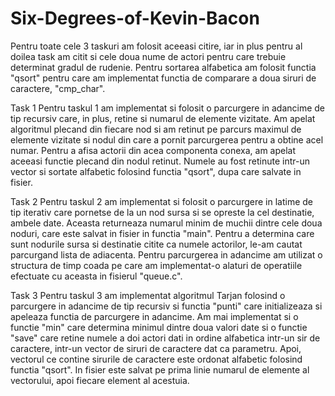 # Six-Degrees-of-Kevin-Bacon
 
Pentru toate cele 3 taskuri am folosit aceeasi citire, iar in plus pentru al doilea task am citit si
cele doua nume de actori pentru care trebuie determinat gradul de rudenie.
Pentru sortarea alfabetica am folosit functia "qsort" pentru care am implementat functia de comparare a doua siruri de caractere, "cmp_char".

Task 1
Pentru taskul 1 am implementat si folosit o parcurgere in adancime de tip recursiv care, in plus,
retine si numarul de elemente vizitate. 
Am apelat algoritmul plecand din fiecare nod si am retinut pe parcurs maximul de elemente vizitate
si nodul din care a pornit parcurgerea pentru a obtine acel numar.
Pentru a afisa actorii din acea componenta conexa, am apelat aceeasi functie plecand din nodul retinut.
Numele au fost retinute intr-un vector si sortate alfabetic folosind functia "qsort", dupa care salvate in fisier.

Task 2
Pentru taskul 2 am implementat si folosit o parcurgere in latime de tip iterativ care pornetse de la un nod sursa 
si se opreste la cel destinatie, ambele date.
Aceasta returneaza numarul minim de muchii dintre cele doua noduri, care este salvat in fisier in functia "main".
Pentru a determina care sunt nodurile sursa si destinatie citite ca numele actorilor, le-am cautat parcurgand lista de adiacenta.
Pentru parcurgerea in adancime am utilizat o structura de timp coada pe care am implementat-o alaturi de operatiile efectuate cu aceasta in fisierul "queue.c".

Task 3
Pentru taskul 3 am implementat algoritmul Tarjan folosind o parcurgere in adancime de tip recursiv si functia "punti" 
care initializeaza si apeleaza functia de parcurgere in adancime.
Am mai implementat si o functie "min" care determina minimul dintre doua valori date si o functie "save" 
care retine numele a doi actori dati in ordine alfabetica intr-un sir de caractere, intr-un vector de siruri de caractere dat ca parametru.
Apoi, vectorul ce contine sirurile de caractere este ordonat alfabetic folosind functia "qsort".
In fisier este salvat pe prima linie numarul de elemente al vectorului, apoi fiecare element al acestuia.
